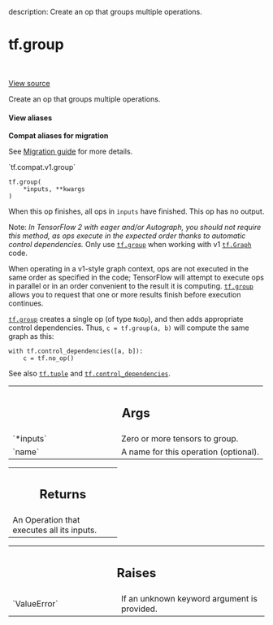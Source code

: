 description: Create an op that groups multiple operations.

<div itemscope itemtype="http://developers.google.com/ReferenceObject">
<meta itemprop="name" content="tf.group" />
<meta itemprop="path" content="Stable" />
</div>

# tf.group

<!-- Insert buttons and diff -->

<table class="tfo-notebook-buttons tfo-api nocontent" align="left">

</table>

<a target="_blank" class="external" href="/code/stable/tensorflow/python/ops/control_flow_ops.py">View source</a>



Create an op that groups multiple operations.


<section class="expandable">
  <h4 class="showalways">View aliases</h4>
  <p>
<b>Compat aliases for migration</b>
<p>See
<a href="https://www.tensorflow.org/guide/migrate">Migration guide</a> for
more details.</p>
<p>`tf.compat.v1.group`</p>
</p>
</section>

<pre class="devsite-click-to-copy prettyprint lang-py tfo-signature-link">
<code>tf.group(
    *inputs, **kwargs
)
</code></pre>



<!-- Placeholder for "Used in" -->

When this op finishes, all ops in `inputs` have finished. This op has no
output.

Note: *In TensorFlow 2 with eager and/or Autograph, you should not require
this method, as ops execute in the expected order thanks to automatic control
dependencies.* Only use <a href="../tf/group.md"><code>tf.group</code></a> when working with v1
<a href="../tf/Graph.md"><code>tf.Graph</code></a> code.

When operating in a v1-style graph context, ops are not executed in the same
order as specified in the code; TensorFlow will attempt to execute ops in
parallel or in an order convenient to the result it is computing.  <a href="../tf/group.md"><code>tf.group</code></a>
allows you to request that one or more results finish before execution
continues.

<a href="../tf/group.md"><code>tf.group</code></a> creates a single op (of type `NoOp`), and then adds appropriate
control dependencies.  Thus, `c = tf.group(a, b)` will compute the same graph
as this:

    with tf.control_dependencies([a, b]):
        c = tf.no_op()

See also <a href="../tf/tuple.md"><code>tf.tuple</code></a> and
<a href="../tf/control_dependencies.md"><code>tf.control_dependencies</code></a>.

<!-- Tabular view -->
 <table class="responsive fixed orange">
<colgroup><col width="214px"><col></colgroup>
<tr><th colspan="2"><h2 class="add-link">Args</h2></th></tr>

<tr>
<td>
`*inputs`<a id="*inputs"></a>
</td>
<td>
Zero or more tensors to group.
</td>
</tr><tr>
<td>
`name`<a id="name"></a>
</td>
<td>
A name for this operation (optional).
</td>
</tr>
</table>



<!-- Tabular view -->
 <table class="responsive fixed orange">
<colgroup><col width="214px"><col></colgroup>
<tr><th colspan="2"><h2 class="add-link">Returns</h2></th></tr>
<tr class="alt">
<td colspan="2">
An Operation that executes all its inputs.
</td>
</tr>

</table>



<!-- Tabular view -->
 <table class="responsive fixed orange">
<colgroup><col width="214px"><col></colgroup>
<tr><th colspan="2"><h2 class="add-link">Raises</h2></th></tr>

<tr>
<td>
`ValueError`<a id="ValueError"></a>
</td>
<td>
If an unknown keyword argument is provided.
</td>
</tr>
</table>

